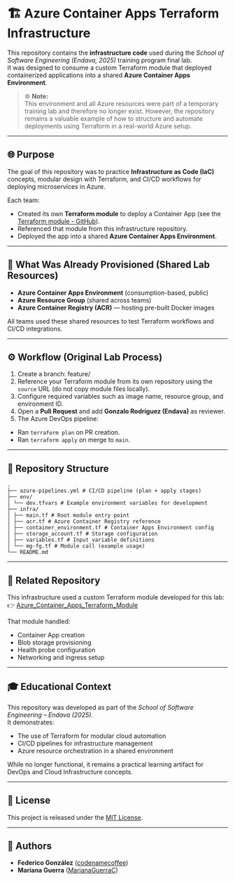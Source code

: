 # 🏗️ Azure Container Apps Terraform Infrastructure

This repository contains the **infrastructure code** used during the *School of Software Engineering (Endava, 2025)* training program final lab.  
It was designed to consume a custom Terraform module that deployed containerized applications into a shared **Azure Container Apps Environment**.

> ⚙️ **Note:**  
> This environment and all Azure resources were part of a temporary training lab and therefore no longer exist.
> However, the repository remains a valuable example of how to structure and automate deployments using Terraform in a real-world Azure setup.

---

## 🌐 Purpose

The goal of this repository was to practice **Infrastructure as Code (IaC)** concepts, modular design with Terraform, and CI/CD workflows for deploying microservices in Azure.

Each team:
- Created its own **Terraform module** to deploy a Container App (see the [Terraform module - GitHub](https://github.com/codenamecoffee/Azure_Container_Apps_Terraform_Module)).
- Referenced that module from this infrastructure repository.
- Deployed the app into a shared **Azure Container Apps Environment**.

---

## 🧩 What Was Already Provisioned (Shared Lab Resources)

- **Azure Container Apps Environment** (consumption-based, public)
- **Azure Resource Group** (shared across teams)
- **Azure Container Registry (ACR)** — hosting pre-built Docker images

All teams used these shared resources to test Terraform workflows and CI/CD integrations.

---

## ⚙️ Workflow (Original Lab Process)

1. Create a branch:  feature/<team-name>
2. Reference your Terraform module from its own repository using the `source` URL (do not copy module files locally).  
3. Configure required variables such as image name, resource group, and environment ID.  
4. Open a **Pull Request** and add **Gonzalo Rodríguez (Endava)** as reviewer.  
5. The Azure DevOps pipeline:
- Ran `terraform plan` on PR creation.
- Ran `terraform apply` on merge to `main`.

---

## 🧱 Repository Structure

```
.
├── azure-pipelines.yml # CI/CD pipeline (plan + apply stages)
├── env/
│ └── dev.tfvars # Example environment variables for development
├── infra/
│ ├── main.tf # Root module entry point
│ ├── acr.tf # Azure Container Registry reference
│ ├── container_environment.tf # Container Apps Environment config
│ ├── storage_account.tf # Storage configuration
│ ├── variables.tf # Input variable definitions
│ └── mg-fg.tf # Module call (example usage)
└── README.md
```


---

## 🔗 Related Repository

This infrastructure used a custom Terraform module developed for this lab:  
👉 [Azure_Container_Apps_Terraform_Module](https://github.com/codenamecoffee/Azure_Container_Apps_Terraform_Module)

That module handled:
- Container App creation
- Blob storage provisioning
- Health probe configuration
- Networking and ingress setup

---

## 🎓 Educational Context

This repository was developed as part of the *School of Software Engineering – Endava (2025)*.  
It demonstrates:
- The use of Terraform for modular cloud automation  
- CI/CD pipelines for infrastructure management  
- Azure resource orchestration in a shared environment  

While no longer functional, it remains a practical learning artifact for DevOps and Cloud Infrastructure concepts.

---

## 🪪 License

This project is released under the [MIT License](LICENSE).

---

## 👥 Authors

- **Federico González** ([codenamecoffee](https://github.com/codenamecoffee))
- **Mariana Guerra** ([MarianaGuerraC](https://github.com/MarianaGuerraC))


